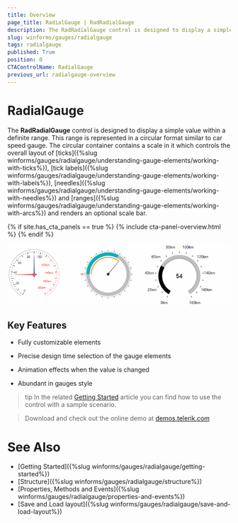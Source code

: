 ```yaml
---
title: Overview
page_title: RadialGauge | RadRadialGauge
description: The RadRadialGauge control is designed to display a simple value within a definite range. 
slug: winforms/gauges/radialgauge
tags: radialgauge
published: True
position: 0
CTAControlName: RadialGauge
previous_url: radialgauge-overview
---
```


# RadialGauge

The __RadRadialGauge__ control is designed to display a simple value within a definite range. This range is represented in a circular format similar to car speed gauge. The circular container contains a scale in it which controls the overall layout of [ticks]({%slug winforms/gauges/radialgauge/understanding-gauge-elements/working-with-ticks%}), [tick labels]({%slug winforms/gauges/radialgauge/understanding-gauge-elements/working-with-labels%}), [needles]({%slug winforms/gauges/radialgauge/understanding-gauge-elements/working-with-needles%}) and [ranges]({%slug winforms/gauges/radialgauge/understanding-gauge-elements/working-with-arcs%}) and renders an optional scale bar.

{% if site.has_cta_panels == true %}
{% include cta-panel-overview.html %}
{% endif %}

![radialgauge-overview 001](images/radialgauge-overview001.gif)

## Key Features

* Fully customizable elements

* Precise design time selection of the gauge elements

* Animation effects when the value is changed

* Abundant in gauges style

>tip In the related [Getting Started](https://docs.telerik.com/devtools/winforms/controls/gauges/radialgauge/getting-started) article you can find how to use the control with a sample scenario.

> Download and check out the online demo at [demos.telerik.com](https://telerik-winforms-demos.s3.amazonaws.com/TelerikWinFormsExamplesLauncher.exe)

# See Also

* [Getting Started]({%slug winforms/gauges/radialgauge/getting-started%})
* [Structure]({%slug winforms/gauges/radialgauge/structure%})
* [Properties, Methods and Events]({%slug winforms/gauges/radialgauge/properties-and-events%})
* [Save and Load layout]({%slug winforms/gauges/radialgauge/save-and-load-layout%})